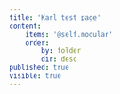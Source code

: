 ```yaml
---
title: 'Karl test page'
content:
    items: '@self.modular'
    order:
        by: folder
        dir: desc
published: true
visible: true
---
```


